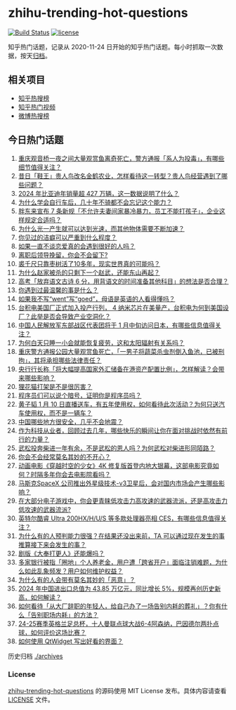 # zhihu-trending-hot-questions

[![Build Status](https://github.com/justjavac/zhihu-trending-hot-questions/workflows/ci/badge.svg?branch=master)](https://github.com/justjavac/zhihu-trending-hot-questions/actions)
[![license](https://img.shields.io/github/license/justjavac/zhihu-trending-hot-questions)](https://github.com/justjavac/zhihu-trending-hot-questions/blob/master/LICENSE)

知乎热门话题，记录从 2020-11-24
日开始的知乎热门话题。每小时抓取一次数据，按天[归档](./archives)。

## 相关项目

- [知乎热搜榜](https://github.com/justjavac/zhihu-trending-top-search)
- [知乎热门视频](https://github.com/justjavac/zhihu-trending-hot-video)
- [微博热搜榜](https://github.com/justjavac/weibo-trending-hot-search)

## 今日热门话题

<!-- BEGIN -->
<!-- 最后更新时间 Tue Jan 14 2025 02:32:42 GMT+0800 (China Standard Time) -->

1. [重庆观音桥一夜之间大量观赏鱼离奇死亡，警方通报「系人为投毒」，有哪些细节值得关注？](https://www.zhihu.com/question/9408823731)
1. [昔日「鞋王」贵人鸟改名金鹤农业，怎样看待这一转型？贵人鸟经营遇到了哪些问题？](https://www.zhihu.com/question/9320444370)
1. [2024 年比亚迪年销量超 427 万辆，这一数据说明了什么？](https://www.zhihu.com/question/8695418518)
1. [为什么学会自行车后，几十年不骑都不会忘记这个能力？](https://www.zhihu.com/question/7491524678)
1. [胖东来宣布 7 条新规「不允许夫妻间家暴冷暴力，员工不能打孩子」，企业这样规定合适吗？](https://www.zhihu.com/question/9469534937)
1. [为什么光一产生就可以达到光速，而其他物体需要不断加速？](https://www.zhihu.com/question/9123096591)
1. [你见过的洁癖可以严重到什么程度？](https://www.zhihu.com/question/433994618)
1. [如果一直不谈恋爱真的会遇到很好的人吗？](https://www.zhihu.com/question/4247239909)
1. [离职后领导挽留，你会不会留下?](https://www.zhihu.com/question/8763499032)
1. [裘千尺只靠枣树活了10多年，现实世界真的可能吗？](https://www.zhihu.com/question/367199012)
1. [为什么赵家被杀的只剩下一个赵武，还能东山再起？](https://www.zhihu.com/question/9254432145)
1. [高考「放弃语文古诗 6 分，用背语文的时间准备其他科目」的想法是否合理？](https://www.zhihu.com/question/9089984149)
1. [你遇到过最温馨的事是什么？](https://www.zhihu.com/question/9204512183)
1. [如果我不写“went”写“goed”，母语是英语的人看得懂吗？](https://www.zhihu.com/question/9165562285)
1. [台积电美国厂正式加入投产行列， 4 纳米芯片在美量产，台积电为何到美国设厂？此举是否会导致产业空洞化？](https://www.zhihu.com/question/9465592004)
1. [中国人民解放军东部战区代表团将于 1 月中旬访问日本，有哪些信息值得关注？](https://www.zhihu.com/question/9473986277)
1. [为何白天只睡一小会就能恢复疲劳，这和太阳辐射有关系吗？](https://www.zhihu.com/question/6160269824)
1. [重庆警方通报公园大量观赏鱼死亡，「一男子将蔬菜杀虫剂倒入鱼池，已被刑拘」，其将承担哪些法律责任？](https://www.zhihu.com/question/9486849094)
1. [央行行长称「将大幅提高国家外汇储备在港资产配置比例」，怎样解读？会带来哪些影响？](https://www.zhihu.com/question/9461698233)
1. [狸花猫打架是不是很厉害？](https://www.zhihu.com/question/455692258)
1. [程序员们可以说个暗号，证明你是程序员吗？](https://www.zhihu.com/question/610436469)
1. [黄子韬 1 月 10 日直播送车，有五年使用权，如何看待此次活动？为何只送汽车使用权，而不是一辆车？](https://www.zhihu.com/question/9252475857)
1. [中国哪些地方很安全，几乎不会地震？](https://www.zhihu.com/question/616044827)
1. [作为科技从业者，回顾过去几年，哪些快乐的瞬间让你在面对挑战时依然有前行的力量？](https://www.zhihu.com/question/9126294382)
1. [武松投奔柴进一年有余，不是武松的恩人吗？为何武松对柴进形同陌路？](https://www.zhihu.com/question/602167706)
1. [你会不会经常莫名其妙的不开心？](https://www.zhihu.com/question/9423348382)
1. [动画电影《穿越时空的少女》4K 修复版首登内地大银幕，这部电影究竟如何？时隔多年你会去电影院看吗？](https://www.zhihu.com/question/9251671129)
1. [马斯克SpaceX 公司推出外星级技术-v3卫星后，会对国内市场会产生哪些影响？](https://www.zhihu.com/question/8932895506)
1. [在大部分电子游戏中，你会更青睐低攻击力高攻速的武器流派，还是高攻击力低攻速的武器流派?](https://www.zhihu.com/question/9188389064)
1. [英特尔酷睿 Ultra 200HX/H/U/S 等多款处理器亮相 CES，有哪些信息值得关注？](https://www.zhihu.com/question/8942534125)
1. [为什么有的人预判能力很强？在结果还没出来前，TA 可以通过现在发生的事推算接下来会发生的事？](https://www.zhihu.com/question/659665750)
1. [剧版《大奉打更人》还能爆吗？](https://www.zhihu.com/question/8585004779)
1. [多家银行被指「圈地」个人养老金，用户遭「跨省开户」面临注销难题，为什么如此乱象频发？用户如何维护权益？](https://www.zhihu.com/question/9134456196)
1. [为什么有的人会带有莫名其妙的「恶意」？](https://www.zhihu.com/question/5134705052)
1. [2024 年中国进出口总值为 43.85 万亿元，同比增长 5%，规模再创历史新高，如何解读？](https://www.zhihu.com/question/9459207284)
1. [如何看待「从大厂辞职的年轻人，给自己办了一场告别内耗的葬礼」？你有什么「告别职场内耗」的方法？](https://www.zhihu.com/question/9164181659)
1. [24-25赛季英格兰足总杯，十人曼联点球大战6-4阿森纳，巴因德尔两扑点球，如何评价这场比赛？](https://www.zhihu.com/question/9404632620)
1. [如何使用 QtWidget 写出好看的界面？](https://www.zhihu.com/question/460991049)

<!-- END -->

历史归档 [./archives](./archives)

### License

[zhihu-trending-hot-questions](https://github.com/justjavac/zhihu-trending-hot-questions)
的源码使用 MIT License 发布。具体内容请查看 [LICENSE](./LICENSE) 文件。
